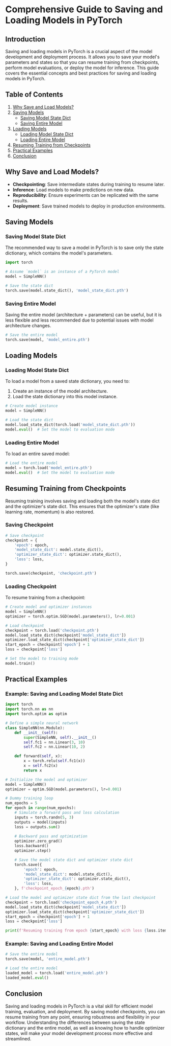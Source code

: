 # Comprehensive Guide to Saving and Loading Models in PyTorch

## Introduction

Saving and loading models in PyTorch is a crucial aspect of the model development and deployment process. It allows you to save your model's parameters and states so that you can resume training from checkpoints, perform model evaluations, or deploy the model for inference. This guide covers the essential concepts and best practices for saving and loading models in PyTorch.

## Table of Contents

1. [Why Save and Load Models?](#why-save-and-load-models)
2. [Saving Models](#saving-models)
   - [Saving Model State Dict](#saving-model-state-dict)
   - [Saving Entire Model](#saving-entire-model)
3. [Loading Models](#loading-models)
   - [Loading Model State Dict](#loading-model-state-dict)
   - [Loading Entire Model](#loading-entire-model)
4. [Resuming Training from Checkpoints](#resuming-training-from-checkpoints)
5. [Practical Examples](#practical-examples)
6. [Conclusion](#conclusion)

## Why Save and Load Models?

- **Checkpointing**: Save intermediate states during training to resume later.
- **Inference**: Load models to make predictions on new data.
- **Reproducibility**: Ensure experiments can be replicated with the same results.
- **Deployment**: Save trained models to deploy in production environments.

## Saving Models

### Saving Model State Dict

The recommended way to save a model in PyTorch is to save only the state dictionary, which contains the model's parameters.

```python
import torch

# Assume `model` is an instance of a PyTorch model
model = SimpleNN()

# Save the state dict
torch.save(model.state_dict(), 'model_state_dict.pth')
```

### Saving Entire Model

Saving the entire model (architecture + parameters) can be useful, but it is less flexible and less recommended due to potential issues with model architecture changes.

```python
# Save the entire model
torch.save(model, 'model_entire.pth')
```

## Loading Models

### Loading Model State Dict

To load a model from a saved state dictionary, you need to:
1. Create an instance of the model architecture.
2. Load the state dictionary into this model instance.

```python
# Create model instance
model = SimpleNN()

# Load the state dict
model.load_state_dict(torch.load('model_state_dict.pth'))
model.eval()  # Set the model to evaluation mode
```

### Loading Entire Model

To load an entire saved model:

```python
# Load the entire model
model = torch.load('model_entire.pth')
model.eval()  # Set the model to evaluation mode
```

## Resuming Training from Checkpoints

Resuming training involves saving and loading both the model's state dict and the optimizer's state dict. This ensures that the optimizer's state (like learning rate, momentum) is also restored.

### Saving Checkpoint

```python
# Save checkpoint
checkpoint = {
    'epoch': epoch,
    'model_state_dict': model.state_dict(),
    'optimizer_state_dict': optimizer.state_dict(),
    'loss': loss,
}

torch.save(checkpoint, 'checkpoint.pth')
```

### Loading Checkpoint

To resume training from a checkpoint:

```python
# Create model and optimizer instances
model = SimpleNN()
optimizer = torch.optim.SGD(model.parameters(), lr=0.001)

# Load checkpoint
checkpoint = torch.load('checkpoint.pth')
model.load_state_dict(checkpoint['model_state_dict'])
optimizer.load_state_dict(checkpoint['optimizer_state_dict'])
start_epoch = checkpoint['epoch'] + 1
loss = checkpoint['loss']

# Set the model to training mode
model.train()
```

## Practical Examples

### Example: Saving and Loading Model State Dict

```python
import torch
import torch.nn as nn
import torch.optim as optim

# Define a simple neural network
class SimpleNN(nn.Module):
    def __init__(self):
        super(SimpleNN, self).__init__()
        self.fc1 = nn.Linear(3, 10)
        self.fc2 = nn.Linear(10, 2)

    def forward(self, x):
        x = torch.relu(self.fc1(x))
        x = self.fc2(x)
        return x

# Initialize the model and optimizer
model = SimpleNN()
optimizer = optim.SGD(model.parameters(), lr=0.001)

# Dummy training loop
num_epochs = 5
for epoch in range(num_epochs):
    # Simulate a forward pass and loss calculation
    inputs = torch.randn(5, 3)
    outputs = model(inputs)
    loss = outputs.sum()
    
    # Backward pass and optimization
    optimizer.zero_grad()
    loss.backward()
    optimizer.step()

    # Save the model state dict and optimizer state dict
    torch.save({
        'epoch': epoch,
        'model_state_dict': model.state_dict(),
        'optimizer_state_dict': optimizer.state_dict(),
        'loss': loss,
    }, f'checkpoint_epoch_{epoch}.pth')

# Load the model and optimizer state dict from the last checkpoint
checkpoint = torch.load('checkpoint_epoch_4.pth')
model.load_state_dict(checkpoint['model_state_dict'])
optimizer.load_state_dict(checkpoint['optimizer_state_dict'])
start_epoch = checkpoint['epoch'] + 1
loss = checkpoint['loss']

print(f'Resuming training from epoch {start_epoch} with loss {loss.item()}')
```

### Example: Saving and Loading Entire Model

```python
# Save the entire model
torch.save(model, 'entire_model.pth')

# Load the entire model
loaded_model = torch.load('entire_model.pth')
loaded_model.eval()
```

## Conclusion

Saving and loading models in PyTorch is a vital skill for efficient model training, evaluation, and deployment. By saving model checkpoints, you can resume training from any point, ensuring robustness and flexibility in your workflow. Understanding the differences between saving the state dictionary and the entire model, as well as knowing how to handle optimizer states, will make your model development process more effective and streamlined.
